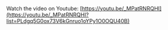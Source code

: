 Watch the video on Youtube: [https://youtu.be/_MPatRNRQHI](https://youtu.be/_MPatRNRQHI?list=PLdgq5G0ox73V6kGnruo1oYPy1O0OQU40B)
